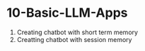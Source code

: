 # 10-Basic-LLM-Apps 
1. Creating chatbot with short term memory
2. Creatting chatbot with session memory